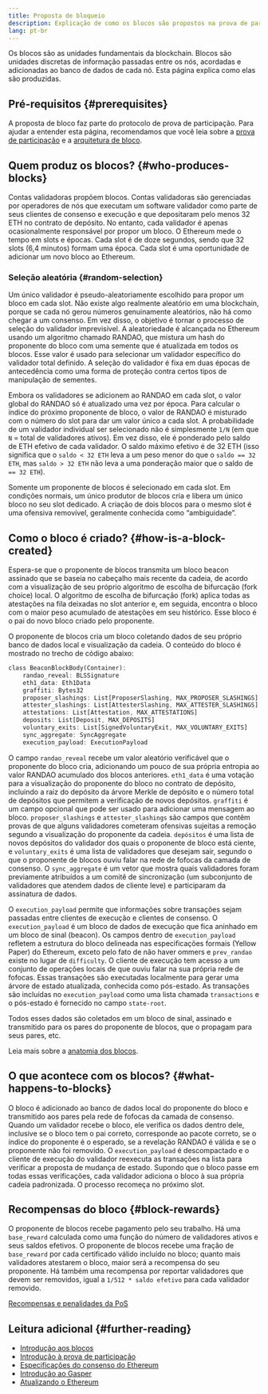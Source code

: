 ```yaml
---
title: Proposta de bloqueio
description: Explicação de como os blocos são propostos na prova de participação do Ethereum.
lang: pt-br
---
```


Os blocos são as unidades fundamentais da blockchain. Blocos são unidades discretas de informação passadas entre os nós, acordadas e adicionadas ao banco de dados de cada nó. Esta página explica como elas são produzidas.

## Pré-requisitos {#prerequisites}

A proposta de bloco faz parte do protocolo de prova de participação. Para ajudar a entender esta página, recomendamos que você leia sobre a [prova de participação](/developers/docs/consensus-mechanisms/pos/) e a [arquitetura de bloco](/developers/docs/blocks/).

## Quem produz os blocos? {#who-produces-blocks}

Contas validadoras propõem blocos. Contas validadoras são gerenciadas por operadores de nós que executam um software validador como parte de seus clientes de consenso e execução e que depositaram pelo menos 32 ETH no contrato de depósito. No entanto, cada validador é apenas ocasionalmente responsável por propor um bloco. O Ethereum mede o tempo em slots e épocas. Cada slot é de doze segundos, sendo que 32 slots (6,4 minutos) formam uma época. Cada slot é uma oportunidade de adicionar um novo bloco ao Ethereum.

### Seleção aleatória {#random-selection}

Um único validador é pseudo-aleatoriamente escolhido para propor um bloco em cada slot. Não existe algo realmente aleatório em uma blockchain, porque se cada nó gerou números genuinamente aleatórios, não há como chegar a um consenso. Em vez disso, o objetivo é tornar o processo de seleção do validador imprevisível. A aleatoriedade é alcançada no Ethereum usando um algoritmo chamado RANDAO, que mistura um hash do proponente do bloco com uma semente que é atualizada em todos os blocos. Esse valor é usado para selecionar um validador específico do validador total definido. A seleção do validador é fixa em duas épocas de antecedência como uma forma de proteção contra certos tipos de manipulação de sementes.

Embora os validadores se adicionem ao RANDAO em cada slot, o valor global do RANDAO só é atualizado uma vez por época. Para calcular o índice do próximo proponente de bloco, o valor de RANDAO é misturado com o número do slot para dar um valor único a cada slot. A probabilidade de um validador individual ser selecionado não é simplesmente `1/N` (em que `N` = total de validadores ativos). Em vez disso, ele é ponderado pelo saldo de ETH efetivo de cada validador. O saldo máximo efetivo é de 32 ETH (isso significa que o `saldo < 32 ETH` leva a um peso menor do que o `saldo == 32 ETH`, mas `saldo > 32 ETH` não leva a uma ponderação maior que o saldo de `== 32 ETH`).

Somente um proponente de blocos é selecionado em cada slot. Em condições normais, um único produtor de blocos cria e libera um único bloco no seu slot dedicado. A criação de dois blocos para o mesmo slot é uma ofensiva removível, geralmente conhecida como “ambiguidade”.

## Como o bloco é criado? {#how-is-a-block-created}

Espera-se que o proponente de blocos transmita um bloco beacon assinado que se baseia no cabeçalho mais recente da cadeia, de acordo com a visualização de seu próprio algoritmo de escolha de bifurcação (fork choice) local. O algoritmo de escolha de bifurcação (fork) aplica todas as atestações na fila deixadas no slot anterior e, em seguida, encontra o bloco com o maior peso acumulado de atestações em seu histórico. Esse bloco é o pai do novo bloco criado pelo proponente.

O proponente de blocos cria um bloco coletando dados de seu próprio banco de dados local e visualização da cadeia. O conteúdo do bloco é mostrado no trecho de código abaixo:

```rust
class BeaconBlockBody(Container):
    randao_reveal: BLSSignature
    eth1_data: Eth1Data
    graffiti: Bytes32
    proposer_slashings: List[ProposerSlashing, MAX_PROPOSER_SLASHINGS]
    attester_slashings: List[AttesterSlashing, MAX_ATTESTER_SLASHINGS]
    attestations: List[Attestation, MAX_ATTESTATIONS]
    deposits: List[Deposit, MAX_DEPOSITS]
    voluntary_exits: List[SignedVoluntaryExit, MAX_VOLUNTARY_EXITS]
    sync_aggregate: SyncAggregate
    execution_payload: ExecutionPayload
```

O campo `randao_reveal` recebe um valor aleatório verificável que o proponente do bloco cria, adicionando um pouco de sua própria entropia ao valor RANDAO acumulado dos blocos anteriores. `eth1_data` é uma votação para a visualização do proponente do bloco no contrato de depósito, incluindo a raiz do depósito da árvore Merkle de depósito e o número total de depósitos que permitem a verificação de novos depósitos. `graffiti` é um campo opcional que pode ser usado para adicionar uma mensagem ao bloco. `proposer_slashings` e `attester_slashings` são campos que contêm provas de que alguns validadores cometeram ofensivas sujeitas a remoção segundo a visualização do proponente da cadeia. `depósitos` é uma lista de novos depósitos do validador dos quais o proponente de bloco está ciente, e `voluntary_exits` é uma lista de validadores que desejam sair, segundo o que o proponente de blocos ouviu falar na rede de fofocas da camada de consenso. O `sync_aggregate` é um vetor que mostra quais validadores foram previamente atribuídos a um comitê de sincronização (um subconjunto de validadores que atendem dados de cliente leve) e participaram da assinatura de dados.

O `execution_payload` permite que informações sobre transações sejam passadas entre clientes de execução e clientes de consenso. O `execution_payload` é um bloco de dados de execução que fica aninhado em um bloco de sinal (beacon). Os campos dentro de `execution_payload` refletem a estrutura do bloco delineada nas especificações formais (Yellow Paper) do Ethereum, exceto pelo fato de não haver ommers e `prev_randao` existe no lugar de `difficulty`. O cliente de execução tem acesso a um conjunto de operações locais de que ouviu falar na sua própria rede de fofocas. Essas transações são executadas localmente para gerar uma árvore de estado atualizada, conhecida como pós-estado. As transações são incluídas no `execution_payload` como uma lista chamada `transactions` e o pós-estado é fornecido no campo `state-root`.

Todos esses dados são coletados em um bloco de sinal, assinado e transmitido para os pares do proponente de blocos, que o propagam para seus pares, etc.

Leia mais sobre a [anatomia dos blocos](/developers/docs/blocks).

## O que acontece com os blocos? {#what-happens-to-blocks}

O bloco é adicionado ao banco de dados local do proponente do bloco e transmitido aos pares pela rede de fofocas da camada de consenso. Quando um validador recebe o bloco, ele verifica os dados dentro dele, inclusive se o bloco tem o pai correto, corresponde ao pacote correto, se o índice do proponente é o esperado, se a revelação RANDAO é válida e se o proponente não foi removido. O `execution_payload` é descompactado e o cliente de execução do validador reexecuta as transações na lista para verificar a proposta de mudança de estado. Supondo que o bloco passe em todas essas verificações, cada validador adiciona o bloco à sua própria cadeia padronizada. O processo recomeça no próximo slot.

## Recompensas do bloco {#block-rewards}

O proponente de blocos recebe pagamento pelo seu trabalho. Há uma `base_reward` calculada como uma função do número de validadores ativos e seus saldos efetivos. O proponente de blocos recebe uma fração de `base_reward` por cada certificado válido incluído no bloco; quanto mais validadores atestarem o bloco, maior será a recompensa do seu proponente. Há também uma recompensa por reportar validadores que devem ser removidos, igual a `1/512 * saldo efetivo` para cada validador removido.

[Recompensas e penalidades da PoS](/developers/docs/consensus-mechanisms/pos/rewards-and-penalties)

## Leitura adicional {#further-reading}

- [Introdução aos blocos](/developers/docs/blocks/)
- [Introdução à prova de participação](/developers/docs/consensus-mechanisms/pos/)
- [Especificações do consenso do Ethereum](https://github.com/ethereum/consensus-specs)
- [Introdução ao Gasper](/developers/docs/consensus-mechanisms/pos/)
- [Atualizando o Ethereum](https://eth2book.info/)
